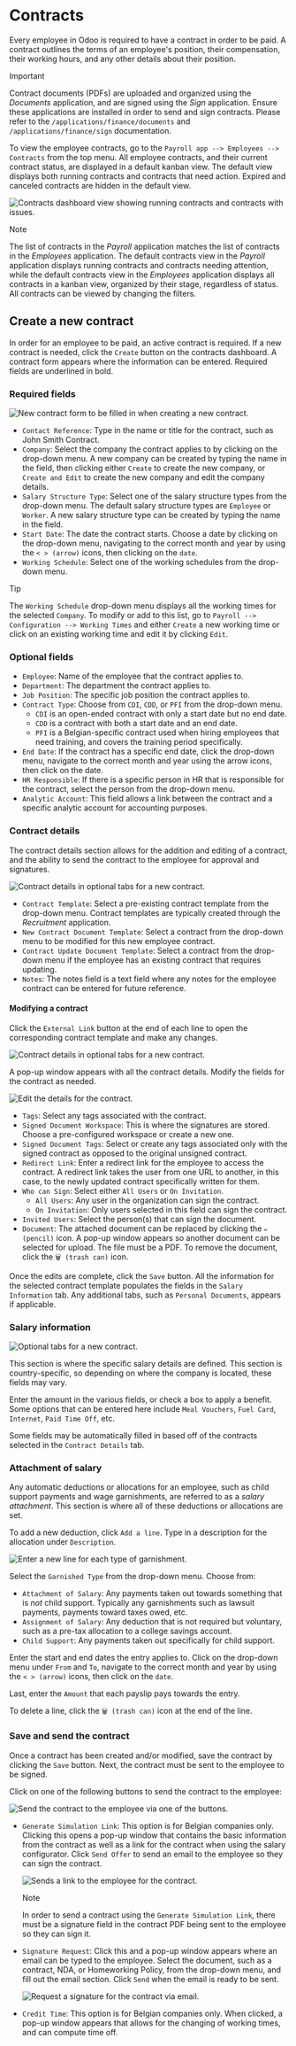 # Contracts

Every employee in Odoo is required to have a contract in order to be
paid. A contract outlines the terms of an employee's position, their
compensation, their working hours, and any other details about their
position.

<div class="important">

<div class="title">

Important

</div>

Contract documents (PDFs) are uploaded and organized using the
*Documents* application, and are signed using the *Sign* application.
Ensure these applications are installed in order to send and sign
contracts. Please refer to the `/applications/finance/documents` and
`/applications/finance/sign` documentation.

</div>

To view the employee contracts, go to the `Payroll app --> Employees -->
Contracts` from the top menu. All employee contracts, and their current
contract status, are displayed in a default kanban view. The default
view displays both running contracts and contracts that need action.
Expired and canceled contracts are hidden in the default view.

![Contracts dashboard view showing running contracts and contracts with
issues.](contracts/contracts-overview.png)

<div class="note">

<div class="title">

Note

</div>

The list of contracts in the *Payroll* application matches the list of
contracts in the *Employees* application. The default contracts view in
the *Payroll* application displays running contracts and contracts
needing attention, while the default contracts view in the *Employees*
application displays all contracts in a kanban view, organized by their
stage, regardless of status. All contracts can be viewed by changing the
filters.

</div>

## Create a new contract

In order for an employee to be paid, an active contract is required. If
a new contract is needed, click the `Create` button on the contracts
dashboard. A contract form appears where the information can be entered.
Required fields are underlined in bold.

### Required fields

![New contract form to be filled in when creating a new
contract.](contracts/required-fields.png)

  - `Contact Reference`: Type in the name or title for the contract,
    such as <span class="title-ref">John Smith Contract</span>.
  - `Company`: Select the company the contract applies to by clicking on
    the drop-down menu. A new company can be created by typing the name
    in the field, then clicking either `Create` to create the new
    company, or `Create and Edit` to create the new company and edit the
    company details.
  - `Salary Structure Type`: Select one of the salary structure types
    from the drop-down menu. The default salary structure types are
    `Employee` or `Worker`. A new salary structure type can be created
    by typing the name in the field.
  - `Start Date`: The date the contract starts. Choose a date by
    clicking on the drop-down menu, navigating to the correct month and
    year by using the `< > (arrow)` icons, then clicking on the `date`.
  - `Working Schedule`: Select one of the working schedules from the
    drop-down menu.

<div class="tip">

<div class="title">

Tip

</div>

The `Working Schedule` drop-down menu displays all the working times for
the selected `Company`. To modify or add to this list, go to `Payroll
-->
Configuration --> Working Times` and either `Create` a new working time
or click on an existing working time and edit it by clicking `Edit`.

</div>

### Optional fields

  - `Employee`: Name of the employee that the contract applies to.
  - `Department`: The department the contract applies to.
  - `Job Position`: The specific job position the contract applies to.
  - `Contract Type`: Choose from `CDI`, `CDD`, or `PFI` from the
    drop-down menu.
      - `CDI` is an open-ended contract with only a start date but no
        end date.
      - `CDD` is a contract with both a start date and an end date.
      - `PFI` is a Belgian-specific contract used when hiring employees
        that need training, and covers the training period specifically.
  - `End Date`: If the contract has a specific end date, click the
    drop-down menu, navigate to the correct month and year using the
    arrow icons, then click on the date.
  - `HR Responsible`: If there is a specific person in HR that is
    responsible for the contract, select the person from the drop-down
    menu.
  - `Analytic Account`: This field allows a link between the contract
    and a specific analytic account for accounting purposes.

### Contract details

The contract details section allows for the addition and editing of a
contract, and the ability to send the contract to the employee for
approval and signatures.

![Contract details in optional tabs for a new
contract.](contracts/contract-details.png)

  - `Contract Template`: Select a pre-existing contract template from
    the drop-down menu. Contract templates are typically created through
    the *Recruitment* application.
  - `New Contract Document Template`: Select a contract from the
    drop-down menu to be modified for this new employee contract.
  - `Contract Update Document Template`: Select a contract from the
    drop-down menu if the employee has an existing contract that
    requires updating.
  - `Notes`: The notes field is a text field where any notes for the
    employee contract can be entered for future reference.

#### Modifying a contract

Click the `External Link` button at the end of each line to open the
corresponding contract template and make any changes.

![Contract details in optional tabs for a new
contract.](contracts/external-link.png)

A pop-up window appears with all the contract details. Modify the fields
for the contract as needed.

![Edit the details for the contract.](contracts/modify-contract.png)

  - `Tags`: Select any tags associated with the contract.
  - `Signed Document Workspace`: This is where the signatures are
    stored. Choose a pre-configured workspace or create a new one.
  - `Signed Document Tags`: Select or create any tags associated only
    with the signed contract as opposed to the original unsigned
    contract.
  - `Redirect Link`: Enter a redirect link for the employee to access
    the contract. A redirect link takes the user from one URL to
    another, in this case, to the newly updated contract specifically
    written for them.
  - `Who can Sign`: Select either `All Users` or `On Invitation`.
      - `All Users`: Any user in the organization can sign the contract.
      - `On Invitation`: Only users selected in this field can sign the
        contract.
  - `Invited Users`: Select the person(s) that can sign the document.
  - `Document`: The attached document can be replaced by clicking the
    `✏️
    (pencil)` icon. A pop-up window appears so another document can be
    selected for upload. The file must be a PDF. To remove the document,
    click the `🗑️ (trash can)` icon.

Once the edits are complete, click the `Save` button. All the
information for the selected contract template populates the fields in
the `Salary Information` tab. Any additional tabs, such as `Personal
Documents`, appears if applicable.

### Salary information

![Optional tabs for a new contract.](contracts/salary-info.png)

This section is where the specific salary details are defined. This
section is country-specific, so depending on where the company is
located, these fields may vary.

Enter the amount in the various fields, or check a box to apply a
benefit. Some options that can be entered here include `Meal Vouchers`,
`Fuel Card`, `Internet`, `Paid Time Off`, etc.

Some fields may be automatically filled in based off of the contracts
selected in the `Contract Details` tab.

### Attachment of salary

Any automatic deductions or allocations for an employee, such as child
support payments and wage garnishments, are referred to as a *salary
attachment*. This section is where all of these deductions or
allocations are set.

To add a new deduction, click `Add a line`. Type in a description for
the allocation under `Description`.

![Enter a new line for each type of
garnishment.](contracts/garnishment.png)

Select the `Garnished Type` from the drop-down menu. Choose from:

  - `Attachment of Salary`: Any payments taken out towards something
    that is *not* child support. Typically any garnishments such as
    lawsuit payments, payments toward taxes owed, etc.
  - `Assignment of Salary`: Any deduction that is not required but
    voluntary, such as a pre-tax allocation to a college savings
    account.
  - `Child Support`: Any payments taken out specifically for child
    support.

Enter the start and end dates the entry applies to. Click on the
drop-down menu under `From` and `To`, navigate to the correct month and
year by using the `< > (arrow)` icons, then click on the `date`.

Last, enter the `Amount` that each payslip pays towards the entry.

To delete a line, click the `🗑️ (trash can)` icon at the end of the
line.

### Save and send the contract

Once a contract has been created and/or modified, save the contract by
clicking the `Save` button. Next, the contract must be sent to the
employee to be signed.

Click on one of the following buttons to send the contract to the
employee:

![Send the contract to the employee via one of the
buttons.](contracts/send-contract.png)

  - `Generate Simulation Link`: This option is for Belgian companies
    only. Clicking this opens a pop-up window that contains the basic
    information from the contract as well as a link for the contract
    when using the salary configurator. Click `Send Offer` to send an
    email to the employee so they can sign the contract.
    
    ![Sends a link to the employee for the
    contract.](contracts/simulation.png)
    
    <div class="note">
    
    <div class="title">
    
    Note
    
    </div>
    
    In order to send a contract using the `Generate Simulation Link`,
    there must be a signature field in the contract PDF being sent to
    the employee so they can sign it.
    
    </div>

  - `Signature Request`: Click this and a pop-up window appears where an
    email can be typed to the employee. Select the document, such as a
    contract, NDA, or Homeworking Policy, from the drop-down menu, and
    fill out the email section. Click `Send` when the email is ready to
    be sent.
    
    ![Request a signature for the contract via
    email.](contracts/sign-contract.png)

  - `Credit Time`: This option is for Belgian companies only. When
    clicked, a pop-up window appears that allows for the changing of
    working times, and can compute time off.

